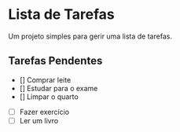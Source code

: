 # Lista de Tarefas
 Um projeto simples para gerir uma lista de tarefas.

## Tarefas Pendentes

- [] Comprar leite
- [] Estudar para o exame
- [] Limpar o quarto
- [ ] Fazer exercício
- [ ] Ler um livro